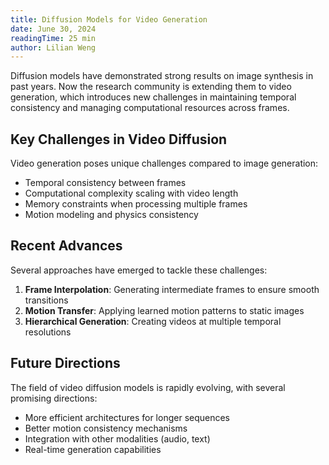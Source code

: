 ```yaml
---
title: Diffusion Models for Video Generation
date: June 30, 2024
readingTime: 25 min
author: Lilian Weng
---
```


Diffusion models have demonstrated strong results on image synthesis in past years. Now the research
community is extending them to video generation, which introduces new challenges in maintaining temporal
consistency and managing computational resources across frames.

## Key Challenges in Video Diffusion

Video generation poses unique challenges compared to image generation:

- Temporal consistency between frames
- Computational complexity scaling with video length
- Memory constraints when processing multiple frames
- Motion modeling and physics consistency

## Recent Advances

Several approaches have emerged to tackle these challenges:

1. **Frame Interpolation**: Generating intermediate frames to ensure smooth transitions
2. **Motion Transfer**: Applying learned motion patterns to static images
3. **Hierarchical Generation**: Creating videos at multiple temporal resolutions

## Future Directions

The field of video diffusion models is rapidly evolving, with several promising directions:

- More efficient architectures for longer sequences
- Better motion consistency mechanisms
- Integration with other modalities (audio, text)
- Real-time generation capabilities
